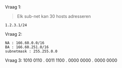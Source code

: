 Vraag 1:
>Elk sub-net kan 30 hosts adresseren
```
1.2.3.1/24
```

Vraag 2:

```
NA : 166.60.0.0/16
BA : 166.60.251.0/16
subnetmask : 255.255.0.0
````

Vraag 3:
1010   0110 . 0011 1100 . 0000 0000 .  0000 0000 

